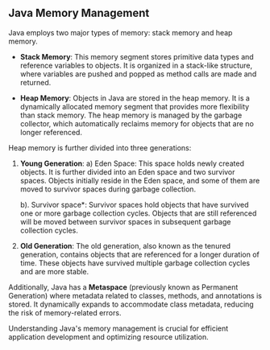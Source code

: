 ## Java Memory Management

Java employs two major types of memory: stack memory and heap memory.

- **Stack Memory**: This memory segment stores primitive data types and reference variables to objects. It is organized in a stack-like structure, where variables are pushed and popped as method calls are made and returned.

- **Heap Memory**: Objects in Java are stored in the heap memory. It is a dynamically allocated memory segment that provides more flexibility than stack memory. The heap memory is managed by the garbage collector, which automatically reclaims memory for objects that are no longer referenced.

Heap memory is further divided into three generations:

1. **Young Generation**: 
    a) Eden Space: This space holds newly created objects. It is further divided into an Eden space and two survivor spaces. Objects initially reside in the Eden space, and some of them are moved to survivor spaces during garbage collection.

    b). Survivor space*: Survivor spaces hold objects that have survived one or more garbage collection cycles. Objects that are still referenced will be moved between survivor spaces in subsequent garbage collection cycles.

2. **Old Generation**: The old generation, also known as the tenured generation, contains objects that are referenced for a longer duration of time. These objects have survived multiple garbage collection cycles and are more stable.

Additionally, Java has a **Metaspace** (previously known as Permanent Generation) where metadata related to classes, methods, and annotations is stored. It dynamically expands to accommodate class metadata, reducing the risk of memory-related errors.

Understanding Java's memory management is crucial for efficient application development and optimizing resource utilization.
